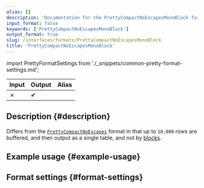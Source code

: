 ```yaml
---
alias: []
description: 'Documentation for the PrettyCompactNoEscapesMonoBlock format'
input_format: false
keywords: ['PrettyCompactNoEscapesMonoBlock']
output_format: true
slug: /interfaces/formats/PrettyCompactNoEscapesMonoBlock
title: 'PrettyCompactNoEscapesMonoBlock'
---
```


import PrettyFormatSettings from './_snippets/common-pretty-format-settings.md';

| Input | Output  | Alias |
|-------|---------|-------|
| ✗     | ✔       |       |

## Description {#description}

Differs from the [`PrettyCompactNoEscapes`](./PrettyCompactNoEscapes.md) format in that up to `10,000` rows are buffered,
and then output as a single table, and not by [blocks](/development/architecture#block).

## Example usage {#example-usage}

## Format settings {#format-settings}

<PrettyFormatSettings/>
